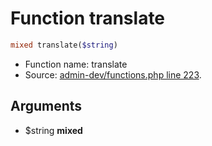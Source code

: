 Function translate
===========================





```php
mixed translate($string)
```

* Function name: translate
* Source: [admin-dev/functions.php line 223](https://github.com/PrestaShop/PrestaShop/blob/1.5.0.5/admin-dev/functions.php#L223).

Arguments
---------

* $string **mixed**

